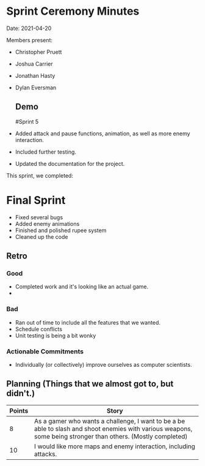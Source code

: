 # Sprint Ceremony Minutes
  
Date: 2021-04-20

Members present:

* Christopher Pruett
* Joshua Carrier
* Jonathan Hasty
* Dylan Eversman
  
  ## Demo
  
  #Sprint 5
  
 * Added attack and pause functions, animation, as well as more enemy interaction. 
 * Included further testing.
 * Updated the documentation for the project.

This sprint, we completed:

 # Final Sprint

 * Fixed several bugs 
 * Added enemy animations
 * Finished and polished rupee system
 * Cleaned up the code
  
  
  ## Retro
  
  ### Good
  
  * Completed work and it's looking like an actual game.
  * 
  
  
  ### Bad
  
  * Ran out of time to include all the features that we wanted.  
  * Schedule conflicts
  * Unit testing is being a bit wonky
  
  ### Actionable Commitments
  
  * Individually (or collectively) improve ourselves as computer scientists. 

  
  ## Planning (Things that we almost got to, but didn't.)
  
  Points | Story
  -------|--------
  8      | As a gamer who wants a challenge, I want to be a be able to slash and shoot enemies with various weapons, some being stronger than others. (Mostly completed)
10       | I would like more maps and enemy interaction, including attacks.

